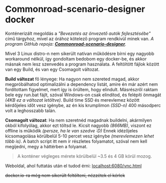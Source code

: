 # Commonroad-scenario-designer docker
Konténerizált megoldás a *"Bevezetés az önvezető autók fejlesztésébe"* című tárgyhoz, mivel az órához kötelező program rendkívül minek van.
*A program GitHub repoja: [**Commonroad-scenario-designer**](https://github.com/CommonRoad/commonroad-scenario-designer).*

Mivel 3 Linux distro-n nem sikerült natívan működésre bírni egy nagyobb workaround nélkül, így gondoltam bedobom egy docker-be, és akkor másnak nem lesz szenvedés a program használata.
A feltöltött fájlok között van egy Build, és van egy Csomagolt változat.

**Build változat** fő lényege: Ha nagyon nem szereted magad, akkor megpróbálhatod optimalizálni a dependency listát, amire én már azért nem fordítottam figyelmet, mert így is örültem, hogy elindult.
Másrészről raktam bele egy run.bat fájlt, szóval Windows-on csak elindítod, és felépíti önmagát *(4KB ez a változat letöltve)*.
Build time SSD és merevlemez között kérdőjeles időt vesz igénybe, az én kis krumplimon *(SSD-n)* 400 másodperc volt a leghosszabb talán. 

**Csomagolt változat**: Ha nem szeretnéd magadnak buildelni, akármilyen okból kifolyólag, akkor ezt töltsd le. Kicsit nagyobb *(866MB)*, viszont ez offline is működik *(persze, ha le van szedve :D)*
Ennek idézőjeles kicsomagolása körülbelül 5-10 percet vesz igénybe *(merevlemezen lehet több is)*. A batch script itt nem ír részletes folyamatot, szóval nem kell megijedni, megy a háttérben a folyamat.

> A konténer végleges mérete körülbelül ~3.5 és 4 GB körül mozog.

Weboldal, ahol futtatás után el tudod érni: [localhost:6080/vnc.html](http://localhost:6080/vnc.html) 

~~docker.io-ra még nem sikerült feltölteni, nézzétek el kérlek~~
